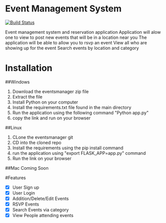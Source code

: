 # Event Management System

[![Build Status](https://travis-ci.org/mungai-joel/eventmanager.svg?branch=master)](https://travis-ci.org/mungai-joel/eventmanager)


Event management system and reservation application
Application will alow one to view to post new events that will be in a location near you
The application will be able to allow you to rsvp an event
View all who are showing up for the event
Search events by location and category


# Installation

##Windows
 1. Download the eventsmanager zip file
 2. Extract the file 
 3. Install Python on your computer
 4. Install the requirements.txt file found in the main directory 
 5. Run the application using the following command "Python app.py"
 6. copy the link and run on your browser

##Linux
 1. CLone the eventsmanager git
 2. CD into the cloned repo
 3. Install the requirements using the pip install command
 4. run the application using "export FLASK_APP=app.py" command
 5. Run the link on your browser
 
##Mac
 Coming Soon

#Features
- [x] User Sign up
- [x] User Login 
- [x] Addition/Delete/Edit Events
- [x] RSVP Events
- [x] Search Events via category
- [x] View People attending events